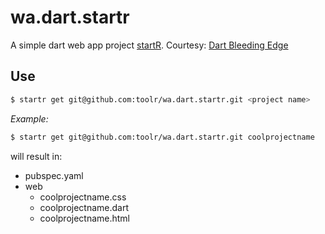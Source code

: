 wa.dart.startr
==============

A simple dart web app project [startR](https://github.com/toolr/startr).
Courtesy: [Dart Bleeding Edge](https://github.com/dart-lang/bleeding_edge)

## Use

```bash
$ startr get git@github.com:toolr/wa.dart.startr.git <project name>
```

_Example:_
```bash
$ startr get git@github.com:toolr/wa.dart.startr.git coolprojectname
```

will result in:

* pubspec.yaml
* web
	* coolprojectname.css
	* coolprojectname.dart
	* coolprojectname.html